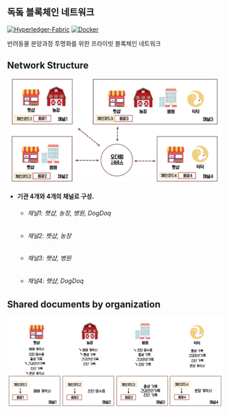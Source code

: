 ## 독돜 블록체인 네트워크

[![Hyperledger-Fabric](https://img.shields.io/badge/Hyperledger--Fabric-1.4.0-green.svg)](https://www.hyperledger.org/projects/fabric)
[![Docker](https://img.shields.io/badge/Docker-18.09.3-blue.svg)](https://www.docker.com/)

반려동물 분양과정 투명화를 위한 프라이빗 블록체인 네트워크

 Network Structure
 -----------------
![NetworkImage](./images/dogdoq-network-image.png)

* #### 기관 4개와 4개의 채널로 구성.
  * ###### 채널1: 펫샵, 농장, 병원, DogDoq
  * ###### 채널2: 펫샵, 농장
  * ###### 채널3: 펫샵, 병원
  * ###### 채널4: 펫샵, DogDoq

 Shared documents by organization
 --------------------------------
![NetworkImage2](./images/dogdoq-network-image2.png)
